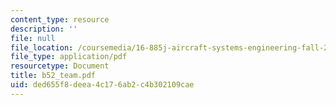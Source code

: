 ```yaml
---
content_type: resource
description: ''
file: null
file_location: /coursemedia/16-885j-aircraft-systems-engineering-fall-2004/ded655f8deea4c176ab2c4b302109cae_b52_team.pdf
file_type: application/pdf
resourcetype: Document
title: b52_team.pdf
uid: ded655f8-deea-4c17-6ab2-c4b302109cae
---
```

